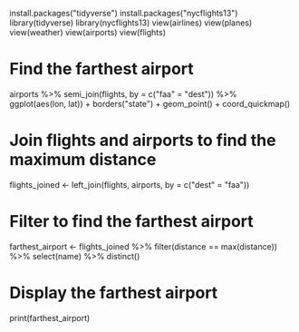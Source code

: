 install.packages("tidyverse")
install.packages("nycflights13")
library(tidyverse)
library(nycflights13)
view(airlines)
view(planes)
view(weather)
view(airports)
view(flights)


# Find the farthest airport
airports %>%
  semi_join(flights, by = c("faa" = "dest")) %>%
  ggplot(aes(lon, lat)) +
  borders("state") +
  geom_point() +
  coord_quickmap()

# Join flights and airports to find the maximum distance
flights_joined <- left_join(flights, airports, by = c("dest" = "faa"))

# Filter to find the farthest airport
farthest_airport <- flights_joined %>%
  filter(distance == max(distance)) %>%
  select(name) %>%
  distinct()

# Display the farthest airport
print(farthest_airport)
 
